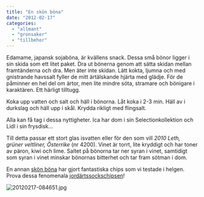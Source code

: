 ```yaml
---
title: "En skön böna"
date: "2012-02-17"
categories: 
  - "allmant"
  - "gronsaker"
  - "tillbehor"
---
```


Edamame, japansk sojaböna, är kvällens snack. Dessa små bönor ligger i sin skida som ett litet paket. Dra ut bönerna genom att sätta skidan mellan framtänderna och dra. Men äter inte skidan. Lätt kokta, ljumna och med gnistrande havssalt fyller de mitt ärtälskande hjärta med glädje. För de påminner en hel del om ärtor, men lite mindre söta, stramare och bönigare i karaktären. Ett härligt tilltugg.

Koka upp vatten och salt och häll i bönorna. Låt koka i 2-3 min. Häll av i durkslag och häll upp i skål. Krydda rikligt med flingsalt.

Alla kan få tag i dessa nyttigheter. Ica har dom i sin Selectionkollektion och Lidl i sin frysdisk...

Till detta passar ett stort glas isvatten eller för den som vill _2010 Leth, grüner veltliner, Österrike_ (nr 4200). Vinet är torrt, lite kryddigt och har toner av päron, kiwi och lime. Saltet på bönorna tar ner syran i vinet, samtidigt som syran i vinet minskar bönornas bitterhet och tar fram sötman i dom.

En annan [skön böna](https://www.matrepubliken.se) har gjort fantastiska chips som vi testade i helgen. Prova dessa fenomenala [jordärtssockschipsen](https://matrepubliken.se/2012/february/jordartskockschips.html)!

  
  
![20120217-084651.jpg](/static/img/20120217-084651.jpg)
